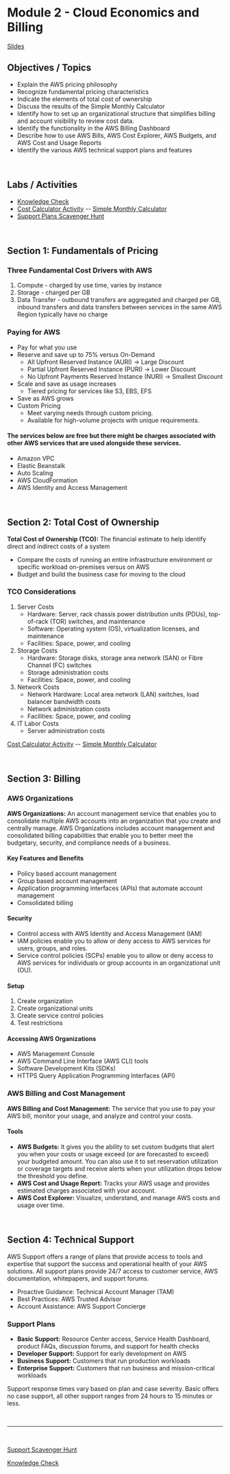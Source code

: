 # Module 2 - Cloud Economics and Billing

[Slides](http://d8rg5deuq9171.cloudfront.net/handouts/Slides/AcademyCloudFoundations_Module_02.pdf)

## Objectives / Topics

- Explain the AWS pricing philosophy
- Recognize fundamental pricing characteristics
- Indicate the elements of total cost of ownership
- Discuss the results of the Simple Monthly Calculator
- Identify how to set up an organizational structure that simplifies billing and account visibility to review cost data.
- Identify the functionality in the AWS Billing Dashboard
- Describe how to use AWS Bills, AWS Cost Explorer, AWS Budgets, and AWS Cost and Usage Reports
- Identify the various AWS technical support plans and features

<br/>

## Labs / Activities

- [Knowledge Check](https://www.aws.training/Details/Curriculum?transcriptid=-NscDQNnt0KwQEi-zYfB8Q2&id=43078#modules)
- [Cost Calculator Activity](http://d8rg5deuq9171.cloudfront.net/handouts/Activities/Module%202%20Activity%20-%20Total%20Cost%20of%20Ownership.pdf) -- [Simple Monthly Calculator](https://calculator.s3.amazonaws.com/index.html)
- [Support Plans Scavenger Hunt](http://d8rg5deuq9171.cloudfront.net/handouts/Activities/Module%202%20Activity%20-%20Support%20Plan.pdf)

<br/>

## Section 1: Fundamentals of Pricing

### **Three Fundamental Cost Drivers with AWS**

1. Compute - charged by use time, varies by instance
2. Storage - charged per GB
3. Data Transfer - outbound transfers are aggregated and charged per GB, inbound transfers and data transfers between services in the same AWS Region typically have no charge

### **Paying for AWS**

- Pay for what you use
- Reserve and save up to 75% versus On-Demand
  - All Upfront Reserved Instance (AURI) -> Large Discount
  - Partial Upfront Reserved Instance (PURI) -> Lower Discount
  - No Upfront Payments Reserved Instance (NURI) -> Smallest Discount
- Scale and save as usage increases
  - Tiered pricing for services like S3, EBS, EFS
- Save as AWS grows
- Custom Pricing
  - Meet varying needs through custom pricing.
  - Available for high-volume projects with unique requirements.

#### The services below are free but there might be charges associated with other AWS services that are used alongside these services.

- Amazon VPC
- Elastic Beanstalk
- Auto Scaling
- AWS CloudFormation
- AWS Identity and Access Management

<br/>

## Section 2: Total Cost of Ownership

**Total Cost of Ownership (TCO):** The financial estimate to help identify direct and indirect costs of a system

- Compare the costs of running an entire infrastructure environment or specific workload on-premises versus on AWS
- Budget and build the business case for moving to the cloud

### **TCO Considerations**

1. Server Costs
   - Hardware: Server, rack chassis power distribution units (PDUs), top-of-rack (TOR) switches, and maintenance
   - Software: Operating system (OS), virtualization licenses, and maintenance
   - Facilities: Space, power, and cooling
2. Storage Costs
   - Hardware: Storage disks, storage area network (SAN) or Fibre Channel (FC) switches
   - Storage administration costs
   - Facilities: Space, power, and cooling
3. Network Costs
   - Network Hardware: Local area network (LAN) switches, load balancer bandwidth costs
   - Network administration costs
   - Facilities: Space, power, and cooling
4. IT Labor Costs
   - Server administration costs

[Cost Calculator Activity](http://d8rg5deuq9171.cloudfront.net/handouts/Activities/Module%202%20Activity%20-%20Total%20Cost%20of%20Ownership.pdf) -- [Simple Monthly Calculator](https://calculator.s3.amazonaws.com/index.html)

<br/>

## Section 3: Billing

### **AWS Organizations**

**AWS Organizations:** An account management service that enables you to consolidate multiple AWS accounts into an organization that you create and centrally manage. AWS Organizations includes account management and consolidated billing capabilities that enable you to better meet the budgetary, security, and compliance needs of a business.

#### Key Features and Benefits

- Policy based account management
- Group based account management
- Application programming interfaces (APIs) that automate account management
- Consolidated billing

#### Security

- Control access with AWS Identity and Access Management (IAM)
- IAM policies enable you to allow or deny access to AWS services for users, groups, and roles.
- Service control policies (SCPs) enable you to allow or deny access to AWS services for individuals or group accounts in an organizational unit (OU).

#### Setup

1. Create organization
2. Create organizational units
3. Create service control policies
4. Test restrictions

#### Accessing AWS Organizations

- AWS Management Console
- AWS Command Line Interface (AWS CLI) tools
- Software Development Kits (SDKs)
- HTTPS Query Application Programming Interfaces (API)

### **AWS Billing and Cost Management**

**AWS Billing and Cost Management:** The service that you use to pay your AWS bill, monitor your usage, and analyze and control your costs.

#### Tools

- **AWS Budgets:** It gives you the ability to set custom budgets that alert you when your costs or usage exceed (or are forecasted to exceed) your budgeted amount. You can also use it to set reservation utilization or coverage targets and receive alerts when your utilization drops below the threshold you define.
- **AWS Cost and Usage Report:** Tracks your AWS usage and provides estimated charges associated with your account.
- **AWS Cost Explorer:** Visualize, understand, and manage AWS costs and usage over time.

<br/>

## Section 4: Technical Support

AWS Support offers a range of plans that provide access to tools and expertise that support the success and operational health of your AWS solutions. All support plans provide 24/7 access to customer service, AWS documentation, whitepapers, and support forums.

- Proactive Guidance: Technical Account Manager (TAM)
- Best Practices: AWS Trusted Advisor
- Account Assistance: AWS Support Concierge

### **Support Plans**

- **Basic Support:** Resource Center access, Service Health Dashboard, product FAQs, discussion forums, and support for health checks
- **Developer Support:** Support for early development on AWS
- **Business Support:** Customers that run production workloads
- **Enterprise Support:** Customers that run business and mission-critical workloads

Support response times vary based on plan and case severity. Basic offers no case support, all other support ranges from 24 hours to 15 minutes or less.

<br/>

---

<br/>

[Support Scavenger Hunt](http://d8rg5deuq9171.cloudfront.net/handouts/Activities/Module%202%20Activity%20-%20Support%20Plan.pdf)

[Knowledge Check](https://www.aws.training/Details/Curriculum?transcriptid=-NscDQNnt0KwQEi-zYfB8Q2&id=43078#modules)
